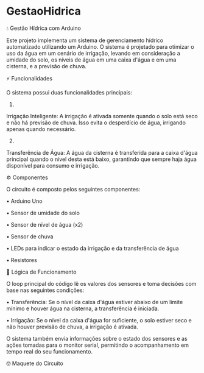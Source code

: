 # GestaoHidrica

💧 Gestão Hídrica com Arduino

Este projeto implementa um sistema de gerenciamento hídrico automatizado utilizando um Arduino. O sistema é projetado para otimizar o uso da água em um cenário de irrigação, levando em consideração a umidade do solo, os níveis de água em uma caixa d'água e em uma cisterna, e a previsão de chuva.


⚡ Funcionalidades

O sistema possui duas funcionalidades principais:

1.
Irrigação Inteligente: A irrigação é ativada somente quando o solo está seco e não há previsão de chuva. Isso evita o desperdício de água, irrigando apenas quando necessário.

2.
Transferência de Água: A água da cisterna é transferida para a caixa d'água principal quando o nível desta está baixo, garantindo que sempre haja água disponível para consumo e irrigação.

⚙️ Componentes

O circuito é composto pelos seguintes componentes:

• Arduino Uno

• Sensor de umidade do solo

• Sensor de nível de água (x2)

• Sensor de chuva

• LEDs para indicar o estado da irrigação e da transferência de água

• Resistores

🧠 Lógica de Funcionamento

O loop principal do código lê os valores dos sensores e toma decisões com base nas seguintes condições:

•
Transferência: Se o nível da caixa d'água estiver abaixo de um limite mínimo e houver água na cisterna, a transferência é iniciada.

•
Irrigação: Se o nível da caixa d'água for suficiente, o solo estiver seco e não houver previsão de chuva, a irrigação é ativada.

O sistema também envia informações sobre o estado dos sensores e as ações tomadas para o monitor serial, permitindo o acompanhamento em tempo real do seu funcionamento.

🤓 Maquete do Circuito
